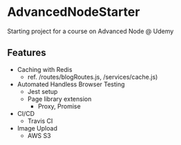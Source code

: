 # AdvancedNodeStarter

Starting project for a course on Advanced Node @ Udemy

## Features

- Caching with Redis
  - ref. /routes/blogRoutes.js, /services/cache.js)
- Automated Handless Browser Testing
  - Jest setup
  - Page library extension
    - Proxy, Promise
- CI/CD
  - Travis CI
- Image Upload
  - AWS S3
